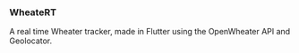 ### WheateRT

A real time Wheater tracker, made in Flutter using the OpenWheater API and Geolocator.
